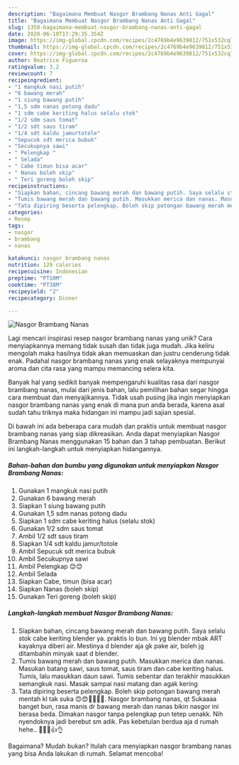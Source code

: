 ```yaml
---
description: "Bagaimana Membuat Nasgor Brambang Nanas Anti Gagal"
title: "Bagaimana Membuat Nasgor Brambang Nanas Anti Gagal"
slug: 1350-bagaimana-membuat-nasgor-brambang-nanas-anti-gagal
date: 2020-06-10T17:29:35.354Z
image: https://img-global.cpcdn.com/recipes/2c4769b4e9639812/751x532cq70/nasgor-brambang-nanas-foto-resep-utama.jpg
thumbnail: https://img-global.cpcdn.com/recipes/2c4769b4e9639812/751x532cq70/nasgor-brambang-nanas-foto-resep-utama.jpg
cover: https://img-global.cpcdn.com/recipes/2c4769b4e9639812/751x532cq70/nasgor-brambang-nanas-foto-resep-utama.jpg
author: Beatrice Figueroa
ratingvalue: 3.2
reviewcount: 7
recipeingredient:
- "1 mangkuk nasi putih"
- "6 bawang merah"
- "1 siung bawang putih"
- "1,5 sdm nanas potong dadu"
- "1 sdm cabe keriting halus selalu stok"
- "1/2 sdm saus tomat"
- "1/2 sdt saus tiram"
- "1/4 sdt kaldu jamurtotole"
- "Sepucuk sdt merica bubuk"
- "Secukupnya sawi"
- " Pelengkap "
- " Selada"
- " Cabe timun bisa acar"
- " Nanas boleh skip"
- " Teri goreng boleh skip"
recipeinstructions:
- "Siapkan bahan, cincang bawang merah dan bawang putih. Saya selalu stok cabe keriting blender ya. praktis lo bun. Ini yg blender mbak ART kayaknya diberi air. Mestinya d blender aja gk pake air, boleh jg ditambahin minyak saat d blender."
- "Tumis bawang merah dan bawang putih. Masukkan merica dan nanas. Masukan batang sawi, saus tomat, saus tiram dan cabe keriting halus. Tumis, lalu masukkan daun sawi. Tumis sebentar dan terakhir masukkan semangkuk nasi. Masak sampai nasi matang dan agak kering"
- "Tata dipiring beserta pelengkap. Boleh skip potongan bawang merah mentah kl tak suka 😊😍💖💖💖💖. Nasgor brambang nanas, qt Sukaaaa banget bun, rasa manis dr bawang merah dan nanas bikin nasgor ini berasa beda. Dimakan nasgor tanpa pelengkap pun tetep uenakk. Nih nyendoknya jadi berebut sm adik. Pas kebetulan berdua aja d rumah hehe.. 👧😍💖👍👌"
categories:
- Resep
tags:
- nasgor
- brambang
- nanas

katakunci: nasgor brambang nanas 
nutrition: 129 calories
recipecuisine: Indonesian
preptime: "PT10M"
cooktime: "PT38M"
recipeyield: "2"
recipecategory: Dinner

---
```



![Nasgor Brambang Nanas](https://img-global.cpcdn.com/recipes/2c4769b4e9639812/751x532cq70/nasgor-brambang-nanas-foto-resep-utama.jpg)

Lagi mencari inspirasi resep nasgor brambang nanas yang unik? Cara menyiapkannya memang tidak susah dan tidak juga mudah. Jika keliru mengolah maka hasilnya tidak akan memuaskan dan justru cenderung tidak enak. Padahal nasgor brambang nanas yang enak selayaknya mempunyai aroma dan cita rasa yang mampu memancing selera kita.



Banyak hal yang sedikit banyak mempengaruhi kualitas rasa dari nasgor brambang nanas, mulai dari jenis bahan, lalu pemilihan bahan segar hingga cara membuat dan menyajikannya. Tidak usah pusing jika ingin menyiapkan nasgor brambang nanas yang enak di mana pun anda berada, karena asal sudah tahu triknya maka hidangan ini mampu jadi sajian spesial.


Di bawah ini ada beberapa cara mudah dan praktis untuk membuat nasgor brambang nanas yang siap dikreasikan. Anda dapat menyiapkan Nasgor Brambang Nanas menggunakan 15 bahan dan 3 tahap pembuatan. Berikut ini langkah-langkah untuk menyiapkan hidangannya.

<!--inarticleads1-->

##### Bahan-bahan dan bumbu yang digunakan untuk menyiapkan Nasgor Brambang Nanas:

1. Gunakan 1 mangkuk nasi putih
1. Gunakan 6 bawang merah
1. Siapkan 1 siung bawang putih
1. Gunakan 1,5 sdm nanas potong dadu
1. Siapkan 1 sdm cabe keriting halus (selalu stok)
1. Gunakan 1/2 sdm saus tomat
1. Ambil 1/2 sdt saus tiram
1. Siapkan 1/4 sdt kaldu jamur/totole
1. Ambil Sepucuk sdt merica bubuk
1. Ambil Secukupnya sawi
1. Ambil  Pelengkap 😊😊
1. Ambil  Selada
1. Siapkan  Cabe, timun (bisa acar)
1. Siapkan  Nanas (boleh skip)
1. Gunakan  Teri goreng (boleh skip)




<!--inarticleads2-->

##### Langkah-langkah membuat Nasgor Brambang Nanas:

1. Siapkan bahan, cincang bawang merah dan bawang putih. Saya selalu stok cabe keriting blender ya. praktis lo bun. Ini yg blender mbak ART kayaknya diberi air. Mestinya d blender aja gk pake air, boleh jg ditambahin minyak saat d blender.
1. Tumis bawang merah dan bawang putih. Masukkan merica dan nanas. Masukan batang sawi, saus tomat, saus tiram dan cabe keriting halus. Tumis, lalu masukkan daun sawi. Tumis sebentar dan terakhir masukkan semangkuk nasi. Masak sampai nasi matang dan agak kering
1. Tata dipiring beserta pelengkap. Boleh skip potongan bawang merah mentah kl tak suka 😊😍💖💖💖💖. Nasgor brambang nanas, qt Sukaaaa banget bun, rasa manis dr bawang merah dan nanas bikin nasgor ini berasa beda. Dimakan nasgor tanpa pelengkap pun tetep uenakk. Nih nyendoknya jadi berebut sm adik. Pas kebetulan berdua aja d rumah hehe.. 👧😍💖👍👌




Bagaimana? Mudah bukan? Itulah cara menyiapkan nasgor brambang nanas yang bisa Anda lakukan di rumah. Selamat mencoba!
